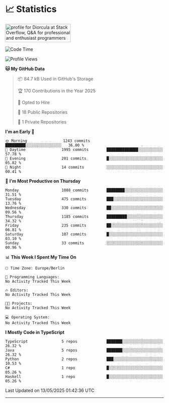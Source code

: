 # 📈 Statistics
 <a href="https://stackoverflow.com/users/10433530/diorcula"><img src="https://stackoverflow.com/users/flair/10433530.png" width="208" height="58" alt="profile for Diorcula at Stack Overflow, Q&amp;A for professional and enthusiast programmers" title="profile for Diorcula at Stack Overflow, Q&amp;A for professional and enthusiast programmers"></a>
 
<!--START_SECTION:waka-->
![Code Time](http://img.shields.io/badge/Code%20Time-456%20hrs%2016%20mins-blue)

![Profile Views](http://img.shields.io/badge/Profile%20Views-0-blue)

**🐱 My GitHub Data** 

> 📦 84.7 kB Used in GitHub's Storage 
 > 
> 🏆 170 Contributions in the Year 2025
 > 
> 💼 Opted to Hire
 > 
> 📜 18 Public Repositories 
 > 
> 🔑 1 Private Repositories 
 > 
**I'm an Early 🐤** 

```text
🌞 Morning                1243 commits        █████████░░░░░░░░░░░░░░░░   36.00 % 
🌆 Daytime                1995 commits        ██████████████░░░░░░░░░░░   57.78 % 
🌃 Evening                201 commits         █░░░░░░░░░░░░░░░░░░░░░░░░   05.82 % 
🌙 Night                  14 commits          ░░░░░░░░░░░░░░░░░░░░░░░░░   00.41 % 
```
📅 **I'm Most Productive on Thursday** 

```text
Monday                   1088 commits        ████████░░░░░░░░░░░░░░░░░   31.51 % 
Tuesday                  475 commits         ███░░░░░░░░░░░░░░░░░░░░░░   13.76 % 
Wednesday                330 commits         ██░░░░░░░░░░░░░░░░░░░░░░░   09.56 % 
Thursday                 1185 commits        █████████░░░░░░░░░░░░░░░░   34.32 % 
Friday                   235 commits         ██░░░░░░░░░░░░░░░░░░░░░░░   06.81 % 
Saturday                 107 commits         █░░░░░░░░░░░░░░░░░░░░░░░░   03.10 % 
Sunday                   33 commits          ░░░░░░░░░░░░░░░░░░░░░░░░░   00.96 % 
```


📊 **This Week I Spent My Time On** 

```text
🕑︎ Time Zone: Europe/Berlin

💬 Programming Languages: 
No Activity Tracked This Week

🔥 Editors: 
No Activity Tracked This Week

🐱‍💻 Projects: 
No Activity Tracked This Week

💻 Operating System: 
No Activity Tracked This Week
```

**I Mostly Code in TypeScript** 

```text
TypeScript               5 repos             ███████░░░░░░░░░░░░░░░░░░   26.32 % 
Java                     5 repos             ███████░░░░░░░░░░░░░░░░░░   26.32 % 
Python                   2 repos             ███░░░░░░░░░░░░░░░░░░░░░░   10.53 % 
C#                       1 repo              █░░░░░░░░░░░░░░░░░░░░░░░░   05.26 % 
Haskell                  1 repo              █░░░░░░░░░░░░░░░░░░░░░░░░   05.26 % 
```




 Last Updated on 13/05/2025 01:42:36 UTC
<!--END_SECTION:waka-->
 
---

